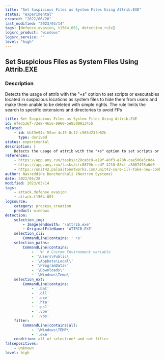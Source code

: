 ```yaml
---
title: "Set Suspicious Files as System Files Using Attrib.EXE"
status: "experimental"
created: "2022/06/28"
last_modified: "2023/03/14"
tags: [defense_evasion, t1564_001, detection_rule]
logsrc_product: "windows"
logsrc_service: ""
level: "high"
---
```


## Set Suspicious Files as System Files Using Attrib.EXE

### Description

Detects the usage of attrib with the "+s" option to set scripts or executables located in suspicious locations as system files to hide them from users and make them unable to be deleted with simple rights. The rule limits the search to specific extensions and directories to avoid FPs


```yml
title: Set Suspicious Files as System Files Using Attrib.EXE
id: efec536f-72e8-4656-8960-5e85d091345b
related:
    - id: bb19e94c-59ae-4c15-8c12-c563d23fe52b
      type: derived
status: experimental
description: |
    Detects the usage of attrib with the "+s" option to set scripts or executables located in suspicious locations as system files to hide them from users and make them unable to be deleted with simple rights. The rule limits the search to specific extensions and directories to avoid FPs
references:
    - https://app.any.run/tasks/c28cabc8-a19f-40f3-a78b-cae506a5c0d4
    - https://app.any.run/tasks/cfc8870b-ccd7-4210-88cf-a8087476a6d0
    - https://unit42.paloaltonetworks.com/unit42-sure-ill-take-new-combojack-malware-alters-clipboards-steal-cryptocurrency/
author: Nasreddine Bencherchali (Nextron Systems)
date: 2022/06/28
modified: 2023/03/14
tags:
    - attack.defense_evasion
    - attack.t1564.001
logsource:
    category: process_creation
    product: windows
detection:
    selection_img:
        - Image|endswith: '\attrib.exe'
        - OriginalFileName: 'ATTRIB.EXE'
    selection_cli:
        CommandLine|contains: ' +s'
    selection_paths:
        CommandLine|contains:
            - ' %' # Custom Environment variable
            - '\Users\Public\'
            - '\AppData\Local\'
            - '\ProgramData\'
            - '\Downloads\'
            - '\Windows\Temp\'
    selection_ext:
        CommandLine|contains:
            - '.bat'
            - '.dll'
            - '.exe'
            - '.hta'
            - '.ps1'
            - '.vbe'
            - '.vbs'
    filter:
        CommandLine|contains|all:
            - '\Windows\TEMP\'
            - '.exe'
    condition: all of selection* and not filter
falsepositives:
    - Unknown
level: high

```
